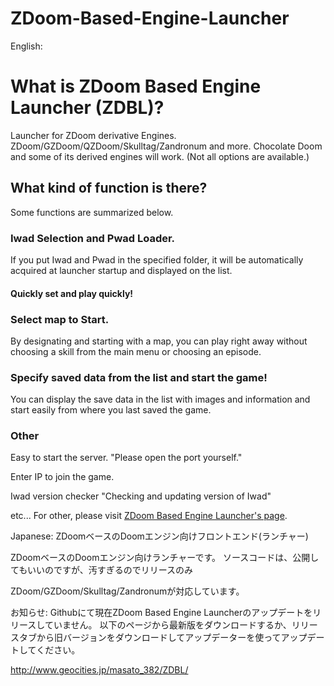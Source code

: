 # ZDoom-Based-Engine-Launcher

English: 

# What is ZDoom Based Engine Launcher (ZDBL)?
Launcher for ZDoom derivative Engines. ZDoom/GZDoom/QZDoom/Skulltag/Zandronum and more. 
Chocolate Doom and some of its derived engines will work. (Not all options are available.)

## What kind of function is there? 
Some functions are summarized below.

### Iwad Selection and Pwad Loader.
If you put Iwad and Pwad in the specified folder, it will be automatically acquired at launcher startup and displayed on the list.
#### Quickly set and play quickly!

### Select map to Start.
By designating and starting with a map, you can play right away without choosing a skill from the main menu or choosing an episode.

### Specify saved data from the list and start the game!
You can display the save data in the list with images and information and start easily from where you last saved the game.

### Other
Easy to start the server.
"Please open the port yourself."

Enter IP to join the game.

Iwad version checker
"Checking and updating version of Iwad"

etc...
For other, please visit [ZDoom Based Engine Launcher's page](
http://www.geocities.jp/masato_382/ZDBL/en_us/).

Japanese:
ZDoomベースのDoomエンジン向けフロントエンド(ランチャー)

ZDoomベースのDoomエンジン向けランチャーです。
ソースコードは、公開してもいいのですが、汚すぎるのでリリースのみ

ZDoom/GZDoom/Skulltag/Zandronumが対応しています。

お知らせ:
Githubにて現在ZDoom Based Engine Launcherのアップデートをリリースしていません。
以下のページから最新版をダウンロードするか、リリースタブから旧バージョンをダウンロードしてアップデーターを使ってアップデートしてください。

http://www.geocities.jp/masato_382/ZDBL/
